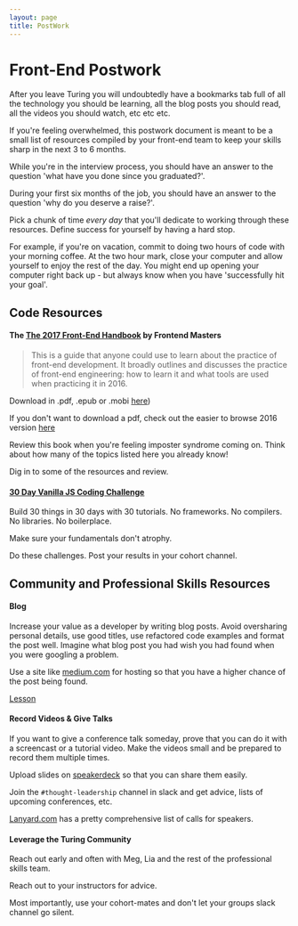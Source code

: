 ```yaml
---
layout: page
title: PostWork
---
```


# Front-End Postwork

After you leave Turing you will undoubtedly have a bookmarks tab full of all the technology you should be learning, all the blog posts you should read, all the videos you should watch, etc etc etc.

If you're feeling overwhelmed, this postwork document is meant to be a small list of resources compiled by your front-end team to keep your skills sharp in the next 3 to 6 months.

While you're in the interview process, you should have an answer to the question 'what have you done since you graduated?'.

During your first six months of the job, you should have an answer to the question 'why do you deserve a raise?'.

Pick a chunk of time _every day_ that you'll dedicate to working through these resources. Define success for yourself by having a hard stop.

For example, if you're on vacation, commit to doing two hours of code with your morning coffee. At the two hour mark, close your computer and allow yourself to enjoy the rest of the day. You might end up opening your computer right back up - but always know when you have 'successfully hit your goal'.

## Code Resources

#### The [The 2017 Front-End Handbook](https://github.com/FrontendMasters/front-end-handbook-2017) by Frontend Masters

> This is a guide that anyone could use to learn about the practice of front-end development. It broadly outlines and discusses the practice of front-end engineering: how to learn it and what tools are used when practicing it in 2016.

Download in .pdf, .epub or .mobi [here](https://www.gitbook.com/book/frontendmasters/front-end-handbook-2017/details))

If you don't want to download a pdf, check out the easier to browse 2016 version [here](https://www.frontendhandbook.com/)

Review this book when you're feeling imposter syndrome coming on. Think about how many of the topics listed here you already know! 

Dig in to some of the resources and review.

#### [30 Day Vanilla JS Coding Challenge](https://javascript30.com/)

Build 30 things in 30 days with 30 tutorials. No frameworks. No compilers. No libraries. No boilerplace.

Make sure your fundamentals don't atrophy.

Do these challenges. Post your results in your cohort channel.

## Community and Professional Skills Resources

#### Blog

Increase your value as a developer by writing blog posts. Avoid oversharing personal details, use good titles, use refactored code examples and format the post well. Imagine what blog post you had wish you had found when you were googling a problem.

Use a site like [medium.com](https://medium.com/) for hosting so that you have a higher chance of the post being found.

[Lesson](https://github.com/turingschool/professional_skills/blob/master/module_four/writing_a_blog_post_and_peer_review.md)

#### Record Videos & Give Talks

If you want to give a conference talk someday, prove that you can do it with a screencast or a tutorial video. Make the videos small and be prepared to record them multiple times.

Upload slides on [speakerdeck](https://speakerdeck.com/) so that you can share them easily.

Join the `#thought-leadership` channel in slack and get advice, lists of upcoming conferences, etc.

[Lanyard.com](http://lanyrd.com/calls/) has a pretty comprehensive list of calls for speakers.

#### Leverage the Turing Community

Reach out early and often with Meg, Lia and the rest of the professional skills team.

Reach out to your instructors for advice.

Most importantly, use your cohort-mates and don't let your groups slack channel go silent. 